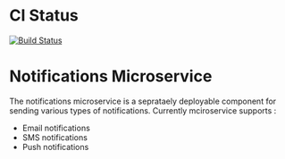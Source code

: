 # CI Status
[![Build Status](https://travis-ci.org/sflpro/ms_notifications.svg?branch=master)](https://travis-ci.org/sflpro/ms_notifications)

# Notifications Microservice
The notifications microservice is a seprataely deployable component for sending various types of notifications.
Currently mciroservice supports :
* Email notifications
* SMS notifications
* Push notifications
